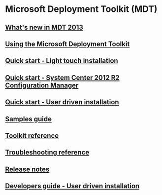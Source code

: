 # Microsoft Deployment Toolkit (MDT)
## [What's new in MDT 2013](whats-new-in-mdt.md)
## [Using the Microsoft Deployment Toolkit](use-the-mdt.md)
## [Quick start - Light touch installation](lite-touch-installation-guide.md)
## [Quick start - System Center 2012 R2 Configuration Manager](cm-2012-guide.md)
## [Quick start - User driven installation](user-driven-installation-guide.md)
## [Samples guide](samples-guide.md)
## [Toolkit reference](toolkit-reference.md)
## [Troubleshooting reference](troubleshooting-reference.md)
## [Release notes](release-notes.md)
## [Developers guide - User driven installation](user-driven-installation-developers-guide.md)
